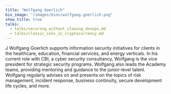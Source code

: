 ```yaml
---
title: "Wolfgang Goerlich"
bio_image: "/images/bios/wolfgang.goerlich.png"
show_title: true
talks:
  - talks/securing_without_slowing_devops.md
  - talks/classic_cons_in_cryptocurrency.md
---
```

J Wolfgang Goerlich supports information security initiatives for clients in the healthcare, education, financial services, and energy verticals. In his current role with CBI, a cyber security consultancy, Wolfgang is the vice president for strategic security programs. Wolfgang also leads the Academy teams, providing mentoring and guidance to the junior-level talent. Wolfgang regularly advises on and presents on the topics of risk management, incident response, business continuity, secure development life cycles, and more.